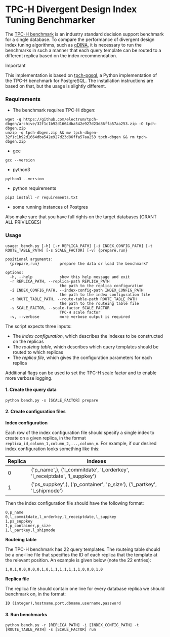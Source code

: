 # TPC-H Divergent Design Index Tuning Benchmarker

The [TPC-H benchmark](https://www.tpc.org/tpch/) is an industry standard decision support benchmark for a single database. To compare the performance of divergent design index tuning algorithms, such as [qDINA](https://github.com/const-sambird/dina), it is necessary to run the benchmarks in such a manner that each query template can be routed to a different replica based on the index recommendation.

> [!IMPORTANT]
> This implementation is based on [tpch-pgsql](https://github.com/Data-Science-Platform/tpch-pgsql), a Python implementation of the TPC-H benchmark for PostgreSQL. The installation instructions are based on that, but the usage is slightly different.

### Requirements
* The benchmark requires TPC-H dbgen:
```
wget -q https://github.com/electrum/tpch-dbgen/archive/32f1c1b92d1664dba542e927d23d86ffa57aa253.zip -O tpch-dbgen.zip
unzip -q tpch-dbgen.zip && mv tpch-dbgen-32f1c1b92d1664dba542e927d23d86ffa57aa253 tpch-dbgen && rm tpch-dbgen.zip
```
* gcc

```
gcc --version
```

* python3

```
python3 --version
```

* python requirements

```
pip3 install -r requirements.txt
```

* some running instances of Postgres

Also make sure that you have full rights on the target databases (GRANT ALL PRIVILEGES)

### Usage

```
usage: bench.py [-h] [-r REPLICA_PATH] [-i INDEX_CONFIG_PATH] [-t ROUTE_TABLE_PATH] [-s SCALE_FACTOR] [-v] {prepare,run}

positional arguments:
  {prepare,run}         prepare the data or load the benchmark?

options:
  -h, --help            show this help message and exit
  -r REPLICA_PATH, --replica-path REPLICA_PATH
                        the path to the replica configuration
  -i INDEX_CONFIG_PATH, --index-config-path INDEX_CONFIG_PATH
                        the path to the index configuration file
  -t ROUTE_TABLE_PATH, --route-table-path ROUTE_TABLE_PATH
                        the path to the routeing table file
  -s SCALE_FACTOR, --scale-factor SCALE_FACTOR
                        TPC-H scale factor
  -v, --verbose         more verbose output is required
```

The script expects three inputs:

* The *index configuration*, which describes the indexes to be constructed on the replicas
* The *routeing table*, which describes which query templates should be routed to which replicas
* The *replica file*, which gives the configuration parameters for each replica

Additional flags can be used to set the TPC-H scale factor and to enable more verbose logging.

#### 1. Create the query data

```
python bench.py -s [SCALE_FACTOR] prepare
```

#### 2. Create configuration files

**Index configuration**

Each row of the index configuration file should specify a single index to create on a given replica, in the format `replica_id,column_1,column_2,...,column_n`. For example, if our desired index configuration looks something like this:

Replica|Indexes
-------|-------
0      |('p_name',), ('l_commitdate', 'l_orderkey', 'l_receiptdate', 'l_suppkey')
1      |('ps_suppkey',), ('p_container', 'p_size'), ('l_partkey', 'l_shipmode')

Then the index configuration file should have the following format:

```
0,p_name
0,l_commitdate,l_orderkey,l_receiptdate,l_suppkey
1,ps_suppkey
1,p_container,p_size
1,l_partkey,l_shipmode
```

**Routeing table**

The TPC-H benchmark has 22 query templates. The routeing table should be a one-line file that specifies the ID of each replica that the template at the relevant position. An example is given below (note the 22 entries):

```
1,0,1,0,0,0,0,0,1,0,1,1,1,1,1,1,1,0,0,0,1,0
```

**Replica file**

The replica file should contain one line for every database replica we should benchmark on, in the format:

```
ID (integer),hostname,port,dbname,username,password
```

#### 3. Run benchmarks

```
python bench.py -r [REPLICA_PATH] -i [INDEX_CONFIG_PATH] -t [ROUTE_TABLE_PATH] -s [SCALE_FACTOR] run
```
